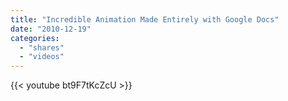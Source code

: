 ```yaml
---
title: "Incredible Animation Made Entirely with Google Docs"
date: "2010-12-19"
categories:
  - "shares"
  - "videos"
---
```


{{< youtube bt9F7tKcZcU >}}
